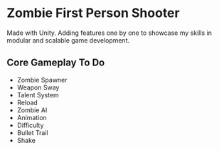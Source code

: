 # Zombie First Person Shooter
Made with Unity. Adding features one by one to showcase my skills in modular and scalable game development.
## Core Gameplay To Do
- Zombie Spawner
- Weapon Sway
- Talent System
- Reload
- Zombie AI
- Animation
- Difficulty
- Bullet Trail
- Shake
